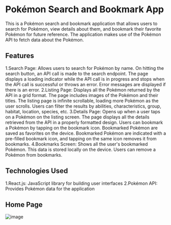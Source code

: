 # Pokémon Search and Bookmark App
This is a Pokémon search and bookmark application that allows users to search for Pokémon, view details about them, and bookmark their favorite Pokémon for future reference. The application makes use of the Pokémon API to fetch data about the Pokémon.

## Features
1.Search Page: Allows users to search for Pokémon by name. On hitting the search button, an API call is made to the search endpoint. The page displays a loading indicator while the API call is in progress and stops when the API call is successful or throws an error. Error messages are displayed if there is an error.
2.Listing Page: Displays all the Pokémon returned by the API in a grid format. The page includes images of the Pokémon and their titles. The listing page is infinite scrollable, loading more Pokémon as the user scrolls. Users can filter the results by abilities, characteristics, group, habitat, location, species, etc.
3.Details Page: Opens up when a user taps on a Pokémon on the listing screen. The page displays all the details retrieved from the API in a properly formatted design. Users can bookmark a Pokémon by tapping on the bookmark icon. Bookmarked Pokémon are saved as favorites on the device. Bookmarked Pokémon are indicated with a pre-filled bookmark icon, and tapping on the same icon removes it from bookmarks.
4.Bookmarks Screen: Shows all the user's bookmarked Pokémon. This data is stored locally on the device. Users can remove a Pokémon from bookmarks.

## Technologies Used
1.React.js: JavaScript library for building user interfaces
2.Pokémon API: Provides Pokémon data for the application

## Home Page
![image](https://github.com/soniadiwedi/pokeapi/assets/112754761/9d79e6fe-ea88-400a-8d8c-f64a08263cdc)

## 
